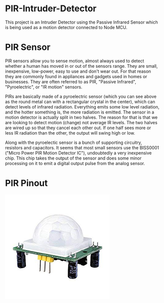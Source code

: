 # PIR-Intruder-Detector
This project is an Intruder Detector using the Passive Infrared Sensor which is being used as a motion detector connected to Node MCU.

# PIR Sensor
PIR sensors allow you to sense motion, almost always used to detect whether a human has moved in or out of the sensors range. They are small, inexpensive, low-power, easy to use and don't wear out. For that reason they are commonly found in appliances and gadgets used in homes or businesses. They are often referred to as PIR, "Passive Infrared", "Pyroelectric", or "IR motion" sensors.

PIRs are basically made of a pyroelectric sensor (which you can see above as the round metal can with a rectangular crystal in the center), which can detect levels of infrared radiation. Everything emits some low level radiation, and the hotter something is, the more radiation is emitted. The sensor in a motion detector is actually split in two halves. The reason for that is that we are looking to detect motion (change) not average IR levels. The two halves are wired up so that they cancel each other out. If one half sees more or less IR radiation than the other, the output will swing high or low.

Along with the pyroelectic sensor is a bunch of supporting circuitry, resistors and capacitors. It seems that most small sensors use the BISS0001 ("Micro Power PIR Motion Detector IC"), undoubtedly a very inexpensive chip. This chip takes the output of the sensor and does some minor processing on it to emit a digital output pulse from the analog sensor.

# PIR Pinout
![PIR Front](https://github.com/coder-KO/PIR-Intruder-Detector/blob/master/Circuit%20Diagrams/motion-sensor-front.jpg)
